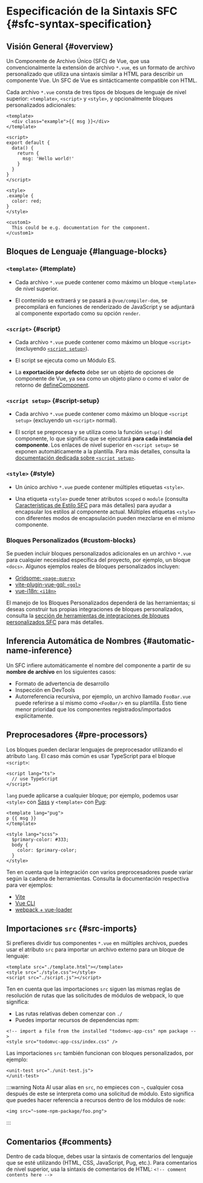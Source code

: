 # Especificación de la Sintaxis SFC {#sfc-syntax-specification}

## Visión General {#overview}

Un Componente de Archivo Único (SFC) de Vue, que usa convencionalmente la extensión de archivo `*.vue`, es un formato de archivo personalizado que utiliza una sintaxis similar a HTML para describir un componente Vue. Un SFC de Vue es sintácticamente compatible con HTML.

Cada archivo `*.vue` consta de tres tipos de bloques de lenguaje de nivel superior: `<template>`, `<script>` y `<style>`, y opcionalmente bloques personalizados adicionales:

```vue
<template>
  <div class="example">{{ msg }}</div>
</template>

<script>
export default {
  data() {
    return {
      msg: 'Hello world!'
    }
  }
}
</script>

<style>
.example {
  color: red;
}
</style>

<custom1>
  This could be e.g. documentation for the component.
</custom1>
```

## Bloques de Lenguaje {#language-blocks}

### `<template>` {#template}

- Cada archivo `*.vue` puede contener como máximo un bloque `<template>` de nivel superior.

- El contenido se extraerá y se pasará a `@vue/compiler-dom`, se precompilará en funciones de renderizado de JavaScript y se adjuntará al componente exportado como su opción `render`.

### `<script>` {#script}

- Cada archivo `*.vue` puede contener como máximo un bloque `<script>` (excluyendo [`<script setup>`](/api/sfc-script-setup)).

- El script se ejecuta como un Módulo ES.

- La **exportación por defecto** debe ser un objeto de opciones de componente de Vue, ya sea como un objeto plano o como el valor de retorno de [defineComponent](/api/general#definecomponent).

### `<script setup>` {#script-setup}

- Cada archivo `*.vue` puede contener como máximo un bloque `<script setup>` (excluyendo un `<script>` normal).

- El script se preprocesa y se utiliza como la función `setup()` del componente, lo que significa que se ejecutará **para cada instancia del componente**. Los enlaces de nivel superior en `<script setup>` se exponen automáticamente a la plantilla. Para más detalles, consulta la [documentación dedicada sobre `<script setup>`](/api/sfc-script-setup).

### `<style>` {#style}

- Un único archivo `*.vue` puede contener múltiples etiquetas `<style>`.

- Una etiqueta `<style>` puede tener atributos `scoped` o `module` (consulta [Características de Estilo SFC](/api/sfc-css-features) para más detalles) para ayudar a encapsular los estilos al componente actual. Múltiples etiquetas `<style>` con diferentes modos de encapsulación pueden mezclarse en el mismo componente.

### Bloques Personalizados {#custom-blocks}

Se pueden incluir bloques personalizados adicionales en un archivo `*.vue` para cualquier necesidad específica del proyecto, por ejemplo, un bloque `<docs>`. Algunos ejemplos reales de bloques personalizados incluyen:

- [Gridsome: `<page-query>`](https://gridsome.org/docs/querying-data/)
- [vite-plugin-vue-gql: `<gql>`](https://github.com/wheatjs/vite-plugin-vue-gql)
- [vue-i18n: `<i18n>`](https://github.com/intlify/bundle-tools/tree/main/packages/unplugin-vue-i18n#i18n-custom-block)

El manejo de los Bloques Personalizados dependerá de las herramientas; si deseas construir tus propias integraciones de bloques personalizados, consulta la [sección de herramientas de integraciones de bloques personalizados SFC](/guide/scaling-up/tooling#sfc-custom-block-integrations) para más detalles.

## Inferencia Automática de Nombres {#automatic-name-inference}

Un SFC infiere automáticamente el nombre del componente a partir de su **nombre de archivo** en los siguientes casos:

- Formato de advertencia de desarrollo
- Inspección en DevTools
- Autorreferencia recursiva, por ejemplo, un archivo llamado `FooBar.vue` puede referirse a sí mismo como `<FooBar/>` en su plantilla. Esto tiene menor prioridad que los componentes registrados/importados explícitamente.

## Preprocesadores {#pre-processors}

Los bloques pueden declarar lenguajes de preprocesador utilizando el atributo `lang`. El caso más común es usar TypeScript para el bloque `<script>`:

```vue-html
<script lang="ts">
  // use TypeScript
</script>
```

`lang` puede aplicarse a cualquier bloque; por ejemplo, podemos usar `<style>` con [Sass](https://sass-lang.com/) y `<template>` con [Pug](https://pugjs.org/api/getting-started.html):

```vue-html
<template lang="pug">
p {{ msg }}
</template>

<style lang="scss">
  $primary-color: #333;
  body {
    color: $primary-color;
  }
</style>
```

Ten en cuenta que la integración con varios preprocesadores puede variar según la cadena de herramientas. Consulta la documentación respectiva para ver ejemplos:

- [Vite](https://vitejs.dev/guide/features.html#css-pre-processors)
- [Vue CLI](https://cli.vuejs.org/guide/css.html#pre-processors)
- [webpack + vue-loader](https://vue-loader.vuejs.org/guide/pre-processors.html#using-pre-processors)

## Importaciones `src` {#src-imports}

Si prefieres dividir tus componentes `*.vue` en múltiples archivos, puedes usar el atributo `src` para importar un archivo externo para un bloque de lenguaje:

```vue
<template src="./template.html"></template>
<style src="./style.css"></style>
<script src="./script.js"></script>
```

Ten en cuenta que las importaciones `src` siguen las mismas reglas de resolución de rutas que las solicitudes de módulos de webpack, lo que significa:

- Las rutas relativas deben comenzar con `./`
- Puedes importar recursos de dependencias npm:

```vue
<!-- import a file from the installed "todomvc-app-css" npm package -->
<style src="todomvc-app-css/index.css" />
```

Las importaciones `src` también funcionan con bloques personalizados, por ejemplo:

```vue
<unit-test src="./unit-test.js">
</unit-test>
```

:::warning Nota
Al usar alias en `src`, no empieces con `~`, cualquier cosa después de este se interpreta como una solicitud de módulo. Esto significa que puedes hacer referencia a recursos dentro de los módulos de `node`:

```vue
<img src="~some-npm-package/foo.png">
```

:::

## Comentarios {#comments}

Dentro de cada bloque, debes usar la sintaxis de comentarios del lenguaje que se esté utilizando (HTML, CSS, JavaScript, Pug, etc.). Para comentarios de nivel superior, usa la sintaxis de comentarios de HTML: `<!-- comment contents here -->`
